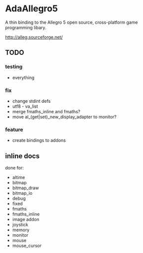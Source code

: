 AdaAllegro5
===========

A thin binding to the Allegro 5 open source, cross-platform
game programming libary.

http://alleg.sourceforge.net/

## TODO

### testing

* everything

### fix

* change stdint defs
* utf8 - va_list
* merge fmaths_inline and fmaths?
* move al_(get|set)_new_display_adapter to monitor?

### feature

* create bindings to addons

## inline docs

done for:

* altime
* bitmap
* bitmap_draw
* bitmap_io
* debug
* fixed
* fmaths
* fmaths_inline
* image addon
* joystick
* memory
* monitor
* mouse
* mouse_cursor
